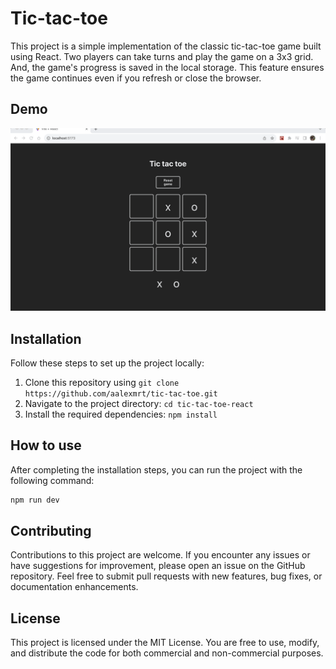 # Tic-tac-toe

This project is a simple implementation of the classic tic-tac-toe game built using React. Two players can take turns and play the game on a 3x3 grid. And, the game's progress is saved in the local storage. This feature ensures the game continues even if you refresh or close the browser.

## Demo

![Demo](docs/gifs/tic-tac-toe-demo.gif)

## Installation

Follow these steps to set up the project locally:

1. Clone this repository using `git clone https://github.com/aalexmrt/tic-tac-toe.git`
2. Navigate to the project directory: `cd tic-tac-toe-react`
3. Install the required dependencies: `npm install`

## How to use

After completing the installation steps, you can run the project with the following command:

```bash
npm run dev
```

## Contributing

Contributions to this project are welcome. If you encounter any issues or have suggestions for improvement, please open an issue on the GitHub repository. Feel free to submit pull requests with new features, bug fixes, or documentation enhancements.

## License

This project is licensed under the MIT License. You are free to use, modify, and distribute the code for both commercial and non-commercial purposes.
